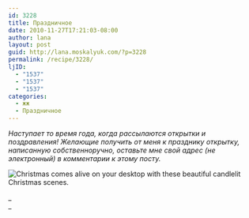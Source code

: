 ```yaml
---
id: 3228
title: Праздничное
date: 2010-11-27T17:21:03-08:00
author: lana
layout: post
guid: http://lana.moskalyuk.com/?p=3228
permalink: /recipe/3228/
ljID:
  - "1537"
  - "1537"
  - "1537"
categories:
  - жж
  - Праздничное
---
```

_Наступает то время года, когда рассылаются открытки и поздравления! Желающие получить от меня к празднику открытку, написанную собственноручно, оставьте мне свой адрес (не электронный) в комментарии к этому посту._

![Christmas comes alive on your desktop with these beautiful candlelit Christmas scenes.](http://softwarespread.com/shop/screenshots/christmas-candlelight-living-desktop.jpg "Christmas Candlelight Living Desktop") 

_  
_